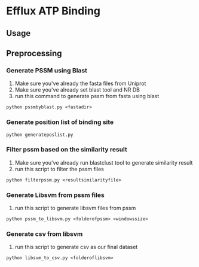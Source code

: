 # Efflux ATP Binding

## Usage 

## Preprocessing

### Generate PSSM using Blast
1. Make sure you've already the fasta files from Uniprot
2. Make sure you've already set blast tool and NR DB
3. run this command to generate pssm from fasta using blast
```
python pssmbyblast.py <fastadir>
```

### Generate position list of binding site
```
python generateposlist.py
```

### Filter pssm based on the similarity result
1. Make sure you've already run blastclust tool to generate similarity result
2. run this script to filter the pssm files
```
python filterpssm.py <resultsimilarityfile>
```

### Generate Libsvm from pssm files
1. run this script to generate libsvm files from pssm
```
python pssm_to_libsvm.py <folderofpssm> <windowssize>
```

### Generate csv from libsvm
1. run this script to generate csv as our final dataset 
```
python libsvm_to_csv.py <folderoflibsvm>
```

